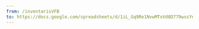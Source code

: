 ```yaml
---
from: /inventarisVFB
to: https://docs.google.com/spreadsheets/d/1iL_Gq9Re1NvwMTxVd8D779wssYnBx5U2/edit?gid=1454556260#gid=1454556260
---
```

